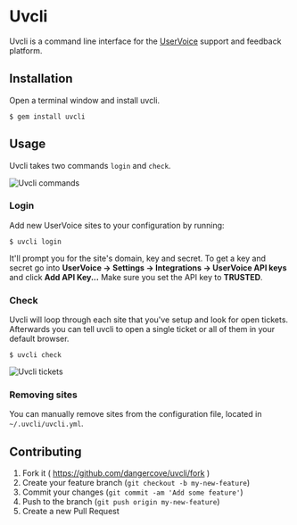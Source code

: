 # Uvcli

Uvcli is a command line interface for the [UserVoice](https://www.uservoice.com) support and feedback platform.

## Installation

Open a terminal window and install uvcli.

    $ gem install uvcli

## Usage

Uvcli takes two commands `login` and `check`.

![Uvcli commands](https://www.dropbox.com/s/riq96q1pin72qtc/commands.jpg?dl=1)

### Login

Add new UserVoice sites to your configuration by running:

    $ uvcli login

It'll prompt you for the site's domain, key and secret. To get a key and secret go into __UserVoice &rarr; Settings &rarr; Integrations &rarr; UserVoice API keys__ and click __Add API Key...__ Make sure you set the API key to __TRUSTED__.

### Check

Uvcli will loop through each site that you've setup and look for open tickets. Afterwards you can tell uvcli to open a single ticket or all of them in your default browser.

    $ uvcli check 

![Uvcli tickets](https://www.dropbox.com/s/eytyqb8c5p4k9dr/tickets.jpg?dl=1)

### Removing sites

You can manually remove sites from the configuration file, located in `~/.uvcli/uvcli.yml`.

## Contributing

1. Fork it ( https://github.com/dangercove/uvcli/fork )
2. Create your feature branch (`git checkout -b my-new-feature`)
3. Commit your changes (`git commit -am 'Add some feature'`)
4. Push to the branch (`git push origin my-new-feature`)
5. Create a new Pull Request
